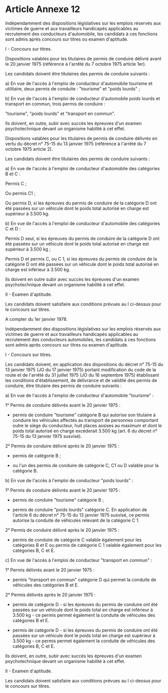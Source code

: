 # Article Annexe 12

Indépendamment des dispositions législatives sur les emplois réservés aux victimes de guerre et aux travailleurs handicapés applicables au recrutement des conducteurs d'automobile, les candidats à ces fonctions sont admis après concours sur titres ou examen d'aptitude.

I - Concours sur titres.

Dispositions valables pour les titulaires de permis de conduire délivré avant le 20 janvier 1975 (référence à l'arrêté du 7 octobre 1975 article 1er).

Les candidats doivent être titulaires des permis de conduire suivants :

a) En vue de l'accès à l'emploi de conducteur d'automobile tourisme et utilitaire, deux permis de conduite : "tourisme" et "poids lourds" ;

b) En vue de l'accès à l'emploi de conducteur d'automobile poids lourds et transport en commun, trois permis de conduire :

"tourisme", "poids lourds" et "transport en commun".

Ils doivent, en outre, subir avec succès les épreuves d'un examen psychotechnique devant un organisme habilité à cet effet.

Dispositions valables pour les titulaires de permis de conduire délivrés en vertu du décret n° 75-15 du 13 janvier 1975 (référence à l'arrêté du 7 octobre 1975 article 2).

Les candidats doivent être titulaires des permis de conduire suivants :

a) En vue de l'accès à l'emploi de conducteur d'automobile des catégories B et C :

Permis C ;

Ou permis C1 ;

Ou permis D, si les épreuves du permis de conduire de la catégorie D ont été passées sur un véhicule dont le poids total autorisé en charge est supérieur à 3.500 kg.

b) En vue de l'accès à l'emploi de conducteur d'automobile des catégories C et D :

Permis D seul, si les épreuves du permis de conduire de la catégorie D ont été passées sur un véhicule dont le poids total autorisé en charge est supérieur à 3.500 kg ;

Permis D et permis C, ou C 1, si les épreuves du permis de conduire de la catégorie D ont été passées sur un véhicule dont le poids total autorisé en charge est inférieur à 3.500 kg.

Ils doivent en outre subir avec succès les épreuves d'un examen psychotechnique devant un organisme habilité à cet effet.

II - Examen d'aptitude.

Les candidats doivent satisfaire aux conditions prévues au I ci-dessus pour le concours sur titres.

A compter du 1er janvier 1978.

Indépendamment des dispositions législatives sur les emplois réservés aux victimes de guerre et aux travailleurs handicapés applicables au recrutement des conducteurs automobiles, les candidats à ces fonctions sont admis après concours sur titres ou examen d'aptitude.

I - Concours sur titres.

Les candidats doivent, en application des dispositions du décret n° 75-15 du 13 janvier 1975 (JO du 17 janvier 1975) portant modification du code de la route et de l'arrêté du 31 juillet 1975 (JO du 16 septembre 1975) établissant les conditions d'établissement, de délivrance et de validité des permis de conduire, être titulaire des permis de conduire suivants :

a) En vue de l'accès à l'emploi de conducteur d'automobile "tourisme" :

1° Permis de conduire délivrés avant le 20 janvier 1975 :

- permis de conduire "tourisme" catégorie B qui autorise son titulaire à conduire les véhicules affectés au transport de personnes comportant outre le siège du conducteur, huit places assises au maximum et dont le poids total autorisé en charge excéderait 3.500 kg (art. 6 du décret n° 75-15 du 13 janvier 1975 susvisé).

2° Permis de conduire délivré après le 20 janvier 1975 :

- permis de catégorie B ;

- ou l'un des permis de conduire de catégorie C, C1 ou D valable pour la catégorie B.

b) En vue de l'accès à l'emploi de conducteur "poids lourds" :

1° Permis de conduire délivrés avant le 20 janvier 1975 :

- permis de conduire "tourisme" catégorie B ;

- permis de conduire "poids lourds" catégorie C. En application de l'article 6 du décret n° 75-15 du 13 janvier 1975 susvisé, ce permis autorise la conduite de véhicules relevant de la catégorie C 1.

2° Permis de conduire délivré après le 20 janvier 1975 :

- permis de conduire de catégorie C valable également pour les catégories B et E ou permis de catégorie C 1 valable également pour les catégories B, C et E.

c) En vue de l'accès à l'emploi de conducteur "transport en commun" :

1° Permis délivrés avant le 20 janvier 1975 :

- permis "transport en commun" catégorie D qui permet la conduite de véhicules des catégories B et E.

2° Permis délivrés après le 20 janvier 1975 :

- permis de catégorie D - si les épreuves du permis de conduire ont été passées sur un véhicule dont le poids total en charge est inférieur à 3.500 kg - ce permis permet également la conduite de véhicules des catégories B et E.

- permis de catégorie D - si les épreuves du permis de conduire ont été passées sur un véhicule dont le poids total en charge est supérieur à 3.500 kg - ce permis permet également la conduite de véhicules des catégories B, C et E.

Ils doivent, en outre, subir avec succès les épreuves d'un examen psychotechnique devant un organisme habilité à cet effet.

II - Examen d'aptitude.

Les candidats doivent satisfaire aux conditions prévues au I ci-dessus pour le concours sur titres.
